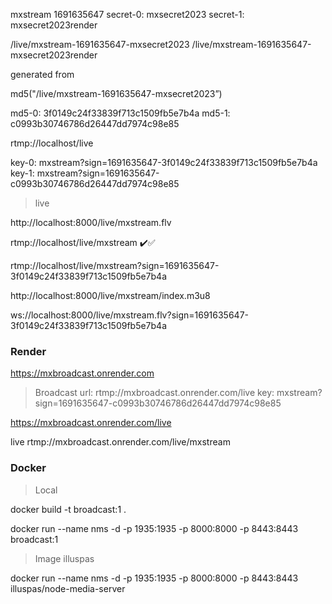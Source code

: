mxstream
1691635647
secret-0: mxsecret2023
secret-1: mxsecret2023render

/live/mxstream-1691635647-mxsecret2023
/live/mxstream-1691635647-mxsecret2023render

generated
from

md5("/live/mxstream-1691635647-mxsecret2023”)

md5-0: 3f0149c24f33839f713c1509fb5e7b4a
md5-1: c0993b30746786d26447dd7974c98e85


rtmp://localhost/live

key-0: mxstream?sign=1691635647-3f0149c24f33839f713c1509fb5e7b4a
key-1: mxstream?sign=1691635647-c0993b30746786d26447dd7974c98e85


> live 

http://localhost:8000/live/mxstream.flv

rtmp://localhost/live/mxstream ✔️✅

rtmp://localhost/live/mxstream?sign=1691635647-3f0149c24f33839f713c1509fb5e7b4a

http://localhost:8000/live/mxstream/index.m3u8

ws://localhost:8000/live/mxstream.flv?sign=1691635647-3f0149c24f33839f713c1509fb5e7b4a

### Render
https://mxbroadcast.onrender.com

> Broadcast
url: rtmp://mxbroadcast.onrender.com/live
key: mxstream?sign=1691635647-c0993b30746786d26447dd7974c98e85

https://mxbroadcast.onrender.com/live

live
rtmp://mxbroadcast.onrender.com/live/mxstream




### Docker

> Local

docker build -t broadcast:1 .

docker run --name nms -d -p 1935:1935 -p 8000:8000 -p 8443:8443 broadcast:1

> Image illuspas

docker run --name nms -d -p 1935:1935 -p 8000:8000 -p 8443:8443 illuspas/node-media-server